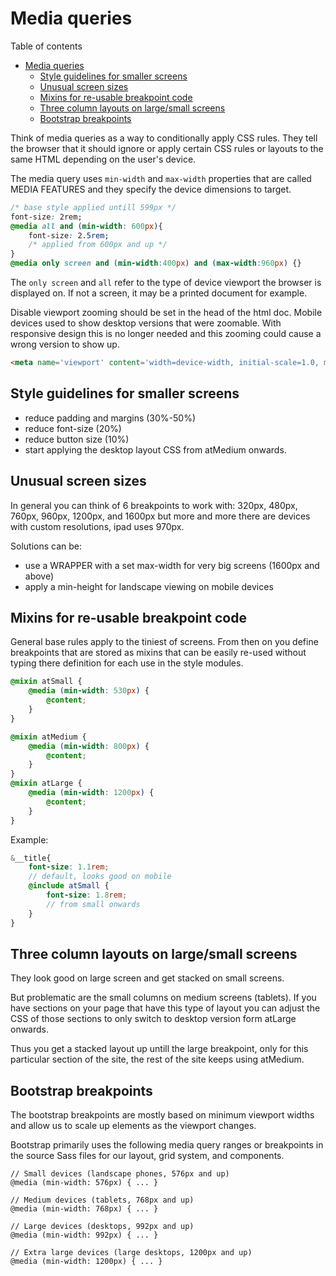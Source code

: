 # Media queries
Table of contents
- [Media queries](#media-queries)
  - [Style guidelines for smaller screens](#style-guidelines-for-smaller-screens)
  - [Unusual screen sizes](#unusual-screen-sizes)
  - [Mixins for re-usable breakpoint code](#mixins-for-re-usable-breakpoint-code)
  - [Three column layouts on large/small screens](#three-column-layouts-on-largesmall-screens)
  - [Bootstrap breakpoints](#bootstrap-breakpoints)

Think of media queries as a way to conditionally apply CSS rules. They tell the browser that it should ignore or apply certain CSS rules or layouts to the same HTML depending on the user's device. 

The media query uses `min-width` and `max-width` properties that are called MEDIA FEATURES and they specify the device dimensions to target.
```CSS
/* base style applied untill 599px */
font-size: 2rem;    
@media all and (min-width: 600px){  
    font-size: 2.5rem;  
    /* applied from 600px and up */
}
@media only screen and (min-width:400px) and (max-width:960px) {}
```
The `only screen` and `all` refer to the type of device viewport the browser is displayed on. If not a screen, it may be a printed document for example.

Disable viewport zooming should be set in the head of the html doc. Mobile devices used to show desktop versions that were zoomable. With responsive design this is no longer needed and this zooming could cause a wrong version to show up.
```HTML
<meta name='viewport' content='width=device-width, initial-scale=1.0, maximum-scale=1.0' />
```
## Style guidelines for smaller screens
- reduce padding and margins (30%-50%)
- reduce font-size (20%)
- reduce button size (10%)
- start applying the desktop layout CSS from atMedium onwards.


## Unusual screen sizes
In general you can think of 6 breakpoints to work with: 320px, 480px, 760px, 960px, 1200px, and 1600px but more and more there are devices with custom resolutions, ipad uses 970px.

Solutions can be:
- use a WRAPPER with a set max-width for very big screens (1600px and above)
- apply a min-height for landscape viewing on mobile devices

## Mixins for re-usable breakpoint code
General base rules apply to the tiniest of screens. From then on you define breakpoints that are stored as mixins that can be easily re-used without typing there definition for each use in the style modules.
```CSS
@mixin atSmall {
    @media (min-width: 530px) {
        @content;
    }
}

@mixin atMedium {
    @media (min-width: 800px) {
        @content;
    }
}
@mixin atLarge {
    @media (min-width: 1200px) { 
        @content;
    }
}
```
Example:
```SCSS
&__title{
    font-size: 1.1rem; 
    // default, looks good on mobile
	@include atSmall {
        font-size: 1.8rem;	
        // from small onwards
	}
}
```
## Three column layouts on large/small screens
They look good on large screen and get stacked on small screens.

But problematic are the small columns on medium screens (tablets). If you have sections on your page that have this type of layout you can adjust the CSS of those sections to only switch to desktop version form atLarge onwards. 

Thus you get a stacked layout up untill the large breakpoint, only for this particular section of the site, the rest of the site keeps using atMedium.

## Bootstrap breakpoints
The bootstrap breakpoints are mostly based on minimum viewport widths and allow us to scale up elements as the viewport changes.

Bootstrap primarily uses the following media query ranges or breakpoints in the source Sass files for our layout, grid system, and components.
```
// Small devices (landscape phones, 576px and up)
@media (min-width: 576px) { ... }

// Medium devices (tablets, 768px and up)
@media (min-width: 768px) { ... }

// Large devices (desktops, 992px and up)
@media (min-width: 992px) { ... }

// Extra large devices (large desktops, 1200px and up)
@media (min-width: 1200px) { ... }
```